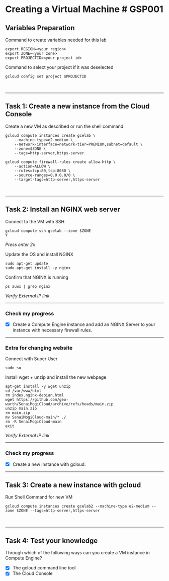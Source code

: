 # **Creating a Virtual Machine # GSP001**

## **Variables Preparation**

Command to create variables needed for this lab

    export REGION=<your region>
    export ZONE=<your zone>
    export PROJECTID=<your project id>

Command to select your project if it was deselected

    gcloud config set project $PROJECTID

<br>

---

## **Task 1: Create a new instance from the Cloud Console**

Create a new VM as described or run the shell command:

    gcloud compute instances create gcelab \
        --machine-type=e2-medium \
        --network-interface=network-tier=PREMIUM,subnet=default \
        --zone=$ZONE \
        --tags=http-server,https-server

    gcloud compute firewall-rules create allow-http \
        --action=ALLOW \
        --rules=tcp:80,tcp:8080 \
        --source-ranges=0.0.0.0/0 \
        --target-tags=http-server,https-server

<br>

---

## **Task 2: Install an NGINX web server**

Connect to the VM with SSH

    gcloud compute ssh gcelab --zone $ZONE
    Y

_Press enter 2x_

Update the OS and install NGINX

    sudo apt-get update
    sudo apt-get install -y nginx

Confirm that NGINX is running

    ps auwx | grep nginx

_Verify External IP link_

---

### **Check my progress**

- [x] Create a Compute Engine instance and add an NGINX Server to your instance with necessary firewall rules.

---

### **Extra for changing website**

Connect with Super User

    sudo su

Install wget + unzip and install the new webpage

    apt-get install -y wget unzip
    cd /var/www/html
    rm index.nginx-debian.html
    wget https://github.com/geo-wurth/SenaiMogiCloud/archive/refs/heads/main.zip
    unzip main.zip
    rm main.zip
    mv SenaiMogiCloud-main/* ./
    rm -R SenaiMogiCloud-main
    exit

_Verify External IP link_

---

### **Check my progress**

- [x] Create a new instance with gcloud.

---

## **Task 3: Create a new instance with gcloud**

Run Shell Command for new VM

    gcloud compute instances create gcelab2 --machine-type e2-medium --zone $ZONE --tags=http-server,https-server

<br>

---

## **Task 4: Test your knowledge**

Through which of the following ways can you create a VM instance in Compute Engine?

- [x] The gcloud command line tool
- [x] The Cloud Console
